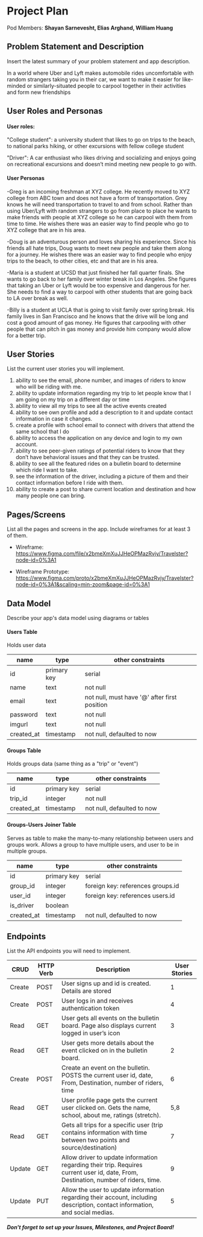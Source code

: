 # Project Plan

Pod Members: **Shayan Sarnevesht, Elias Arghand, William Huang**

## Problem Statement and Description

Insert the latest summary of your problem statement and app description.

In a world where Uber and Lyft makes automobile rides uncomfortable with random strangers taking you in their car, we want to make it easier for like-minded or similarly-situated people to carpool together in their activities and form new friendships

## User Roles and Personas

#### User roles:
"College student": a university student that likes to go on trips to the beach, to national parks hiking, or other excursions with fellow college student

"Driver": A car enthusiast who likes driving and socializing and enjoys going on recreational excursions and doesn’t mind meeting new people to go with.
#### User Personas 
-Greg is an incoming freshman at XYZ college. He recently moved to XYZ college from ABC town and does not have a form of transportation. Grey knows he will need transportation to travel to and from school. Rather than using Uber/Lyft with random strangers to go from place to place he wants to make friends with people at XYZ college so he can carpool with them from time to time. He wishes there was an easier way to find people who go to XYZ college that are in his area.

-Doug is an adventurous person and loves sharing his experience. Since his friends all hate trips, Doug wants to meet new people and take them along for a journey. He wishes there was an easier way to find people who enjoy trips to the beach, to other cities, etc and that are in his area.

-Maria is a student at UCSD that just finished her fall quarter finals. She wants to go back to her family over winter break in Los Angeles. She figures that taking an Uber or Lyft would be too expensive and dangerous for her. She needs to find a way to carpool with other students that are going back to LA over break as well.

-Billy is a student at UCLA that is going to visit family over spring break. His family lives in San Francisco and he knows that the drive will be long and cost a good amount of gas money. He figures that carpooling with other people that can pitch in gas money and provide him company would allow for a better trip.

## User Stories

List the current user stories you will implement.

1. ability to see the email, phone number, and images of riders to know who will be riding with me.
2. ability to update information regarding my trip to let people know that I am going on my trip on a different day or time
3. ability to view all my trips to see all the active events created
4. ability to see own profile and add a description to it and update contact information in case it changes.
5. create a profile with school email to connect with drivers that attend the same school that I do
6. ability to access the application on any device and login to my own account.
7. ability to see peer-given ratings of potential riders to know that they don’t have behavioral issues and that they can be trusted.
8. ability to see all the featured rides on a bulletin board to determine which ride I want to take.
9. see the information of the driver, including a picture of them and their contact information before I ride with them.
10. ability to create a post to share current location and destination and how many people one can bring.

## Pages/Screens

List all the pages and screens in the app. Include wireframes for at least 3 of them.

- Wireframe: https://www.figma.com/file/x2bmeXmXuJJHeOPMazRvjy/Travelster?node-id=0%3A1

- Wireframe Prototype: https://www.figma.com/proto/x2bmeXmXuJJHeOPMazRvjy/Travelster?node-id=0%3A1&scaling=min-zoom&page-id=0%3A1

## Data Model

Describe your app's data model using diagrams or tables

#### Users Table
Holds user data

| name | type | other constraints |
| ---- | --------- | ----------- |
| id | primary key | serial |
| name | text | not null |
| email | text | not null, must have '@' after first position |
| password | text | not null |
| imgurl | text | not null |
| created_at | timestamp | not null, defaulted to now |

#### Groups Table
Holds groups data (same thing as a "trip" or "event")

| name | type | other constraints |
| ---- | --------- | ----------- |
| id | primary key | serial |
| trip_id | integer | not null |
| created_at | timestamp | not null, defaulted to now |

#### Groups-Users Joiner Table
Serves as table to make the many-to-many relationship between users and groups work.
Allows a group to have multiple users, and user to be in multiple groups.

| name | type | other constraints |
| ---- | --------- | ----------- |
| id | primary key | serial |
| group_id | integer | foreign key: references groups.id |
| user_id | integer | foreign key: references users.id |
| is_driver | boolean |  |
| created_at | timestamp | not null, defaulted to now |


## Endpoints

List the API endpoints you will need to implement.

| CRUD | HTTP Verb | Description | User Stories |
| ---- | --------- | ----------- | ------------ |
| Create | POST | User signs up and id is created. Details are stored | 1 |
| Create | POST | User logs in and receives authentication token | 4 |
| Read | GET | User gets all events on the bulletin board. Page also displays current logged in user’s icon | 3 |
| Read | GET | User gets more details about the event clicked on in the bulletin board. | 2 |
| Create | POST | Create an event on the bulletin. POSTS the current user id, date, From, Destination, number of riders, time | 6 |
| Read | GET | User profile page gets the current user clicked on. Gets the name, school, about me, ratings (stretch). | 5,8 |
| Read | GET | Gets all trips for a specific user (trip contains information with time between two points and source/destination) | 7 |
| Update | GET | Allow driver to update information regarding their trip. Requires current user id, date, From, Destination, number of riders, time. | 9 |
| Update | PUT | Allow the user to update information regarding their account, including description, contact information, and social medias. | 5 |


***Don't forget to set up your Issues, Milestones, and Project Board!***
